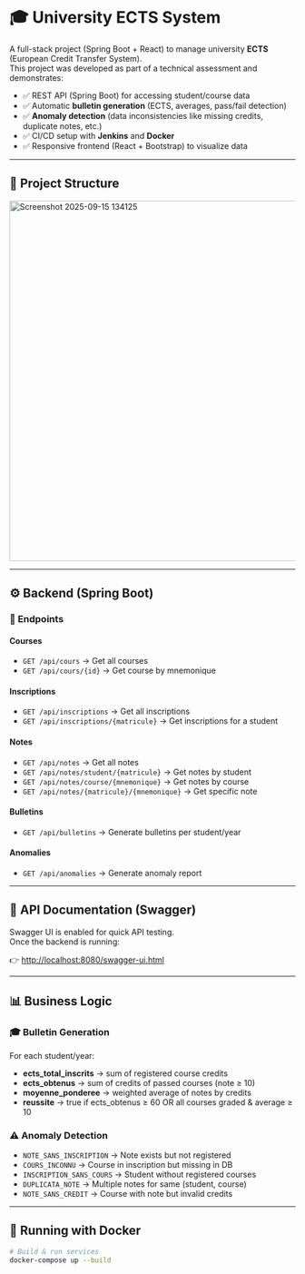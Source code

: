 # 🎓 University ECTS System

A full-stack project (Spring Boot + React) to manage university **ECTS** (European Credit Transfer System).  
This project was developed as part of a technical assessment and demonstrates:

- ✅ REST API (Spring Boot) for accessing student/course data  
- ✅ Automatic **bulletin generation** (ECTS, averages, pass/fail detection)  
- ✅ **Anomaly detection** (data inconsistencies like missing credits, duplicate notes, etc.)  
- ✅ CI/CD setup with **Jenkins** and **Docker**  
- ✅ Responsive frontend (React + Bootstrap) to visualize data  

---

## 📂 Project Structure

<img width="812" height="635" alt="Screenshot 2025-09-15 134125" src="https://github.com/user-attachments/assets/58377151-c0f3-4445-b41d-06e372ffa145" />


---

## ⚙️ Backend (Spring Boot)

### 🔹 Endpoints

#### Courses
- `GET /api/cours` → Get all courses  
- `GET /api/cours/{id}` → Get course by mnemonique  

#### Inscriptions
- `GET /api/inscriptions` → Get all inscriptions  
- `GET /api/inscriptions/{matricule}` → Get inscriptions for a student  

#### Notes
- `GET /api/notes` → Get all notes  
- `GET /api/notes/student/{matricule}` → Get notes by student  
- `GET /api/notes/course/{mnemonique}` → Get notes by course  
- `GET /api/notes/{matricule}/{mnemonique}` → Get specific note  

#### Bulletins
- `GET /api/bulletins` → Generate bulletins per student/year  

#### Anomalies
- `GET /api/anomalies` → Generate anomaly report  

---

## 📜 API Documentation (Swagger)

Swagger UI is enabled for quick API testing.  
Once the backend is running:

👉 [http://localhost:8080/swagger-ui.html](http://localhost:8080/swagger-ui.html)  

---

## 📊 Business Logic

### 🎓 Bulletin Generation
For each student/year:
- **ects_total_inscrits** → sum of registered course credits  
- **ects_obtenus** → sum of credits of passed courses (note ≥ 10)  
- **moyenne_ponderee** → weighted average of notes by credits  
- **reussite** → true if ects_obtenus ≥ 60 OR all courses graded & average ≥ 10  

### ⚠️ Anomaly Detection
- `NOTE_SANS_INSCRIPTION` → Note exists but not registered  
- `COURS_INCONNU` → Course in inscription but missing in DB  
- `INSCRIPTION_SANS_COURS` → Student without registered courses  
- `DUPLICATA_NOTE` → Multiple notes for same (student, course)  
- `NOTE_SANS_CREDIT` → Course with note but invalid credits  

---



## 🐳 Running with Docker

```bash
# Build & run services
docker-compose up --build
